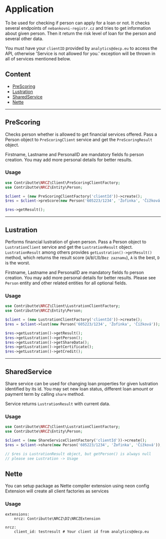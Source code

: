 # Application

To be used for checking if person can apply for a loan or not.
It checks several endpoints of `nebankovni-registr.cz` and tries to get information about given person.
Then it return the risk level of loan for the person and several other data.

You must have your `clientID` provided by `analytics@decp.eu` to access the API, otherwise 'Service is not allowed for you.' exception will be thrown in all of services mentioned below.

## Content

- [PreScoring](#PreScoring)
- [Lustration](#Lustration)
- [SharedService](#SharedService)
- [Nette](#Nette)

---

## PreScoring

Checks person whether is allowed to get financial services offered. 
Pass a Person object to `PreScoringClient` service and get the `PreScoringResult` object.

Firstname, Lastname and PersonalID are mandatory fields fo person creation.
You may add more personal details for better results. 

### Usage

```php
use Contributte\NRCZ\Client\PreScoringClientFactory;
use Contributte\NRCZ\Entity\Person;

$client = (new PreScoringClientFactory('clientId'))->create();
$res = $client->preScore(new Person('605223/1234', 'Žofinka', 'Čížková'));

$res->getResult();
```

---

## Lustration

Performs financial lustration of given person. 
Pass a Person object to `LustrationClient` service and get the `LustrationResult` object.
`LustrationResult` among others provides `getLustration()->getResult()` method, which returns the result score (`A`/`B`/`C`/`D`/`Bez zaznamu`), `A` is the best, `D` is the worst.

Firstname, Lastname and PersonalID are mandatory fields fo person creation.
You may add more personal details for better results. Please see `Person` entity and other related entities for all optional fields. 

### Usage

```php
use Contributte\NRCZ\Client\LustrationClientFactory;
use Contributte\NRCZ\Entity\Person;

$client = (new LustrationClientFactory('clientId'))->create();
$res = $client->lust(new Person('605223/1234', 'Žofinka', 'Čížková'));

$res->getLustration()->getResult();
$res->getLustration()->getPerson();
$res->getLustration()->getShareData();
$res->getLustration()->getCertificate();
$res->getLustration()->getCredit();
```

---

## SharedService

Share service can be used for changing loan properties for given lustration identified by its id.
You may set new loan status, different loan amount or payment term by calling `share` method.

Service returns `LustrationResult` with current data. 

### Usage

```php
use Contributte\NRCZ\Client\LustrationClientFactory;
use Contributte\NRCZ\Entity\Person;

$client = (new ShareServiceClientFactory('clientId'))->create();
$res = $client->share(new Person('605223/1234', 'Žofinka', 'Čížková'));

// $res is LustrationResult object, but getPerson() is always null
// please see Lustration -> Usage
```

## Nette

You can setup package as Nette compiler extension using neon config
Extension will create all client factories as services

### Usage

```neon
extensions:
	nrcz: Contributte\NRCZ\DI\NRCZExtension
	
nrcz:
	client_id: testresult # Your client id from analytics@decp.eu

```
